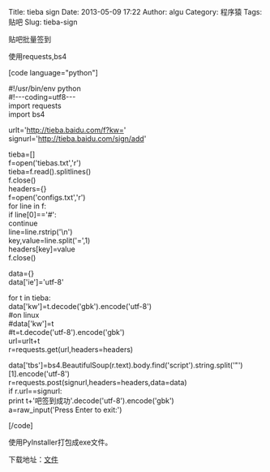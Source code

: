 Title: tieba sign
Date: 2013-05-09 17:22
Author: algu
Category: 程序猿
Tags: 贴吧
Slug: tieba-sign

贴吧批量签到

使用requests,bs4

[code language="python"]

\#!/usr/bin/env python  
\#!---coding=utf8---  
import requests  
import bs4

urlt='http://tieba.baidu.com/f?kw='  
signurl='http://tieba.baidu.com/sign/add'

tieba=[]  
f=open('tiebas.txt','r')  
tieba=f.read().splitlines()  
f.close()  
headers={}  
f=open('configs.txt','r')  
for line in f:  
if line[0]=='\#':  
continue  
line=line.rstrip('\\n')  
key,value=line.split('=',1)  
headers[key]=value  
f.close()

data={}  
data['ie']='utf-8'

for t in tieba:  
data['kw']=t.decode('gbk').encode('utf-8')  
\#on linux  
\#data['kw']=t  
\#t=t.decode('utf-8').encode('gbk')  
url=urlt+t  
r=requests.get(url,headers=headers)  

data['tbs']=bs4.BeautifulSoup(r.text).body.find('script').string.split('"')[1].encode('utf-8')  
r=requests.post(signurl,headers=headers,data=data)  
if r.url==signurl:  
print t+'吧签到成功'.decode('utf-8').encode('gbk')  
a=raw\_input('Press Enter to exit:')

[/code]

使用PyInstaller打包成exe文件。

下载地址：[文件](http://pan.baidu.com/share/link?shareid=495612&uk=2887257007)
